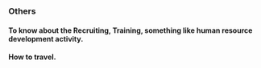 ### Others

#### To know about the Recruiting, Training, something like human resource development activity.

#### How to travel.

